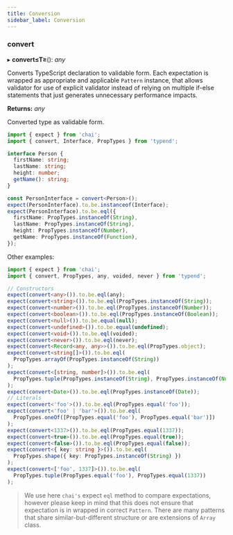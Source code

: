 ```yaml
---
title: Conversion
sidebar_label: Conversion
---
```


### convert

▸ **convert≤T≥**(): _any_

Converts TypeScript declaration to validable form. Each expectation is wrapped as appropriate and applicable `Pattern` instance, that allows validator for use of explicit validator instead of relying on multiple if-else statements that just generates unnecessary performance impacts.

**Returns:** _any_

Converted type as validable form.

```ts
import { expect } from 'chai';
import { convert, Interface, PropTypes } from 'typend';

interface Person {
  firstName: string;
  lastName: string;
  height: number;
  getName(): string;
}

const PersonInterface = convert<Person>();
expect(PersonInterface).to.be.instanceof(Interface);
expect(PersonInterface).to.be.eql({
  firstName: PropTypes.instanceOf(String),
  lastName: PropTypes.instanceOf(String),
  height: PropTypes.instanceOf(Number),
  getName: PropTypes.instanceOf(Function),
});
```

Other examples:

```ts
import { expect } from 'chai';
import { convert, PropTypes, any, voided, never } from 'typend';

// Constructors
expect(convert<any>()).to.be.eql(any);
expect(convert<string>()).to.be.eql(PropTypes.instanceOf(String));
expect(convert<number>()).to.be.eql(PropTypes.instanceOf(Number));
expect(convert<boolean>()).to.be.eql(PropTypes.instanceOf(Boolean));
expect(convert<null>()).to.be.equal(null);
expect(convert<undefined>()).to.be.equal(undefined);
expect(convert<void>()).to.be.eql(voided);
expect(convert<never>()).to.be.eql(never);
expect(convert<Record<any, any>>()).to.be.eql(PropTypes.object);
expect(convert<string[]>()).to.be.eql(
  PropTypes.arrayOf(PropTypes.instanceOf(String))
);
expect(convert<[string, number]>()).to.be.eql(
  PropTypes.tuple(PropTypes.instanceOf(String), PropTypes.instanceOf(Number))
);
expect(convert<Date>()).to.be.eql(PropTypes.instanceOf(Date));
// Literals
expect(convert<'foo'>()).to.be.eql(PropTypes.equal('foo'));
expect(convert<'foo' | 'bar'>()).to.be.eql(
  PropTypes.oneOf([PropTypes.equal('foo'), PropTypes.equal('bar')])
);
expect(convert<1337>()).to.be.eql(PropTypes.equal(1337));
expect(convert<true>()).to.be.eql(PropTypes.equal(true));
expect(convert<false>()).to.be.eql(PropTypes.equal(false));
expect(convert<{ key: string }>()).to.be.eql(
  PropTypes.shape({ key: PropTypes.instanceOf(String) })
);
expect(convert<['foo', 1337]>()).to.be.eql(
  PropTypes.tuple(PropTypes.equal('foo'), PropTypes.equal(1337))
);
```

> We use here `chai's` expect `eql` method to compare expectations, however please keep in mind that this does not ensure that expectation is in wrapped in correct `Pattern`. There are many patterns that share similar-but-different structure or are extensions of `Array` class.
